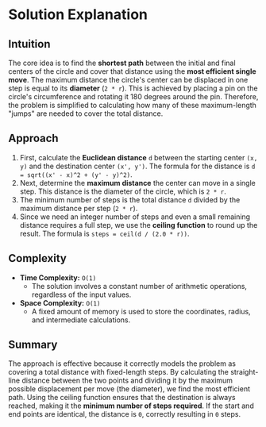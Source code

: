 
# Solution Explanation

## Intuition
The core idea is to find the **shortest path** between the initial and final centers of the circle and cover that distance using the **most efficient single move**. The maximum distance the circle's center can be displaced in one step is equal to its **diameter** (`2 * r`). This is achieved by placing a pin on the circle's circumference and rotating it 180 degrees around the pin. Therefore, the problem is simplified to calculating how many of these maximum-length "jumps" are needed to cover the total distance.

## Approach
1.  First, calculate the **Euclidean distance** `d` between the starting center `(x, y)` and the destination center `(x', y')`. The formula for the distance is `d = sqrt((x' - x)^2 + (y' - y)^2)`.
2.  Next, determine the **maximum distance** the center can move in a single step. This distance is the diameter of the circle, which is `2 * r`.
3.  The minimum number of steps is the total distance `d` divided by the maximum distance per step (`2 * r`).
4.  Since we need an integer number of steps and even a small remaining distance requires a full step, we use the **ceiling function** to round up the result. The formula is `steps = ceil(d / (2.0 * r))`.

## Complexity
- **Time Complexity:** `O(1)`
  - The solution involves a constant number of arithmetic operations, regardless of the input values.
- **Space Complexity:** `O(1)`
  - A fixed amount of memory is used to store the coordinates, radius, and intermediate calculations.

## Summary
The approach is effective because it correctly models the problem as covering a total distance with fixed-length steps. By calculating the straight-line distance between the two points and dividing it by the maximum possible displacement per move (the diameter), we find the most efficient path. Using the ceiling function ensures that the destination is always reached, making it the **minimum number of steps required**. If the start and end points are identical, the distance is `0`, correctly resulting in `0` steps.

